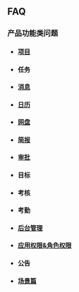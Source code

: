 ## FAQ
### 产品功能类问题


* #### [项目](/chang-jian-wen-ti/chan-pin-cao-zuo-lei-wen-ti/xiang-mu.md)

* #### 任务

* #### [消息](/chang-jian-wen-ti/chan-pin-cao-zuo-lei-wen-ti/xiao-xi.md)

* #### [日历](/chang-jian-wen-ti/chan-pin-cao-zuo-lei-wen-ti/ri-li.md)

* #### [网盘](/chang-jian-wen-ti/chan-pin-cao-zuo-lei-wen-ti/wang-pan.md)

* #### [简报](/chang-jian-wen-ti/chan-pin-cao-zuo-lei-wen-ti/jian-bao.md)

* #### [审批](/chang-jian-wen-ti/chan-pin-cao-zuo-lei-wen-ti/shen-pi.md)

* #### 目标

* #### 考核

* #### 考勤

* #### [后台管理](/chang-jian-wen-ti/chan-pin-cao-zuo-lei-wen-ti/hou-tai-guan-li.md)

* #### [应用权限&角色权限](/chang-jian-wen-ti/chan-pin-cao-zuo-lei-wen-ti/ying-yong-quan-965026-jiao-se-quan-xian.md)

* #### 公告

* #### [场景篇](/chang-jian-wen-ti/chan-pin-cao-zuo-lei-wen-ti/shi-yong-pian.md)

